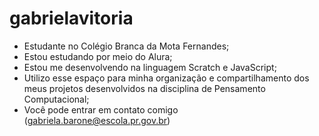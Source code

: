 # gabrielavitoria

- Estudante no Colégio Branca da Mota Fernandes;
- Estou estudando por meio do Alura;
- Estou me desenvolvendo na linguagem Scratch e JavaScript;
- Utilizo esse espaço para minha organização e compartilhamento dos meus projetos desenvolvidos na disciplina de Pensamento Computacional;
- Você pode entrar em contato comigo (gabriela.barone@escola.pr.gov.br)
